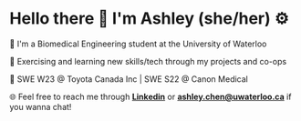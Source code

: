 # Hello there 🥸 I'm Ashley (she/her) ⚙

🦆 I'm a Biomedical Engineering student at the University of Waterloo


📝 Exercising and learning new skills/tech through my projects and co-ops

💼 SWE W23 @ Toyota Canada Inc | SWE S22 @ Canon Medical


🌐 Feel free to reach me through [**Linkedin**](https://www.linkedin.com/in/a346chen) or [**ashley.chen@uwaterloo.ca**](mailto:ashley.chen@uwaterloo.ca?subject=Hello%20I%20saw%20your%20GitHub%20and...) if you wanna chat!

<!--
**ashleyxchen/ashleyxchen** is a ✨ _special_ ✨ repository because its `README.md` (this file) appears on your GitHub profile.

Here are some ideas to get you started:

- 🔭 I’m currently working on ...
- 🌱 I’m currently learning ...
- 👯 I’m looking to collaborate on ...
- 🤔 I’m looking for help with ...
- 💬 Ask me about ...
- 📫 How to reach me: ...
- 😄 Pronouns: ...
- ⚡ Fun fact: ...
-->
